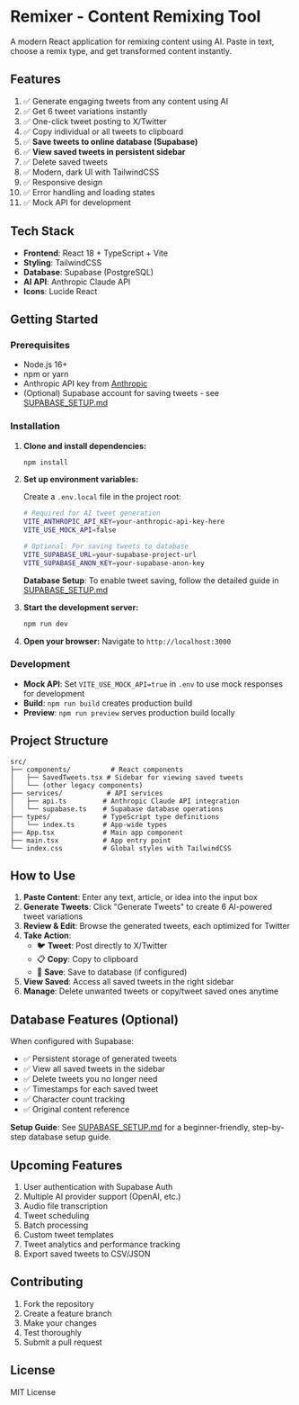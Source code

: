 # Remixer - Content Remixing Tool

A modern React application for remixing content using AI. Paste in text, choose a remix type, and get transformed content instantly.

## Features

1. ✅ Generate engaging tweets from any content using AI
2. ✅ Get 6 tweet variations instantly
3. ✅ One-click tweet posting to X/Twitter
4. ✅ Copy individual or all tweets to clipboard
5. ✅ **Save tweets to online database (Supabase)**
6. ✅ **View saved tweets in persistent sidebar**
7. ✅ Delete saved tweets
8. ✅ Modern, dark UI with TailwindCSS
9. ✅ Responsive design
10. ✅ Error handling and loading states
11. ✅ Mock API for development

## Tech Stack

- **Frontend**: React 18 + TypeScript + Vite
- **Styling**: TailwindCSS
- **Database**: Supabase (PostgreSQL)
- **AI API**: Anthropic Claude API
- **Icons**: Lucide React

## Getting Started

### Prerequisites

- Node.js 16+ 
- npm or yarn
- Anthropic API key from [Anthropic](https://console.anthropic.com/)
- (Optional) Supabase account for saving tweets - see [SUPABASE_SETUP.md](SUPABASE_SETUP.md)

### Installation

1. **Clone and install dependencies:**
   ```bash
   npm install
   ```

2. **Set up environment variables:**
   
   Create a `.env.local` file in the project root:
   ```bash
   # Required for AI tweet generation
   VITE_ANTHROPIC_API_KEY=your-anthropic-api-key-here
   VITE_USE_MOCK_API=false
   
   # Optional: For saving tweets to database
   VITE_SUPABASE_URL=your-supabase-project-url
   VITE_SUPABASE_ANON_KEY=your-supabase-anon-key
   ```
   
   **Database Setup**: To enable tweet saving, follow the detailed guide in [SUPABASE_SETUP.md](SUPABASE_SETUP.md)

3. **Start the development server:**
   ```bash
   npm run dev
   ```

4. **Open your browser:**
   Navigate to `http://localhost:3000`

### Development

- **Mock API**: Set `VITE_USE_MOCK_API=true` in `.env` to use mock responses for development
- **Build**: `npm run build` creates production build
- **Preview**: `npm run preview` serves production build locally

## Project Structure

```
src/
├── components/          # React components
│   ├── SavedTweets.tsx # Sidebar for viewing saved tweets
│   └── (other legacy components)
├── services/           # API services
│   ├── api.ts         # Anthropic Claude API integration
│   └── supabase.ts    # Supabase database operations
├── types/             # TypeScript type definitions
│   └── index.ts       # App-wide types
├── App.tsx            # Main app component
├── main.tsx           # App entry point
└── index.css          # Global styles with TailwindCSS
```

## How to Use

1. **Paste Content**: Enter any text, article, or idea into the input box
2. **Generate Tweets**: Click "Generate Tweets" to create 6 AI-powered tweet variations
3. **Review & Edit**: Browse the generated tweets, each optimized for Twitter
4. **Take Action**:
   - 🐦 **Tweet**: Post directly to X/Twitter
   - 📋 **Copy**: Copy to clipboard
   - 💾 **Save**: Save to database (if configured)
5. **View Saved**: Access all saved tweets in the right sidebar
6. **Manage**: Delete unwanted tweets or copy/tweet saved ones anytime

## Database Features (Optional)

When configured with Supabase:
- ✅ Persistent storage of generated tweets
- ✅ View all saved tweets in the sidebar
- ✅ Delete tweets you no longer need
- ✅ Timestamps for each saved tweet
- ✅ Character count tracking
- ✅ Original content reference

**Setup Guide**: See [SUPABASE_SETUP.md](SUPABASE_SETUP.md) for a beginner-friendly, step-by-step database setup guide.

## Upcoming Features

1. User authentication with Supabase Auth
2. Multiple AI provider support (OpenAI, etc.)
3. Audio file transcription
4. Tweet scheduling
5. Batch processing
6. Custom tweet templates
7. Tweet analytics and performance tracking
8. Export saved tweets to CSV/JSON

## Contributing

1. Fork the repository
2. Create a feature branch
3. Make your changes
4. Test thoroughly
5. Submit a pull request

## License

MIT License
